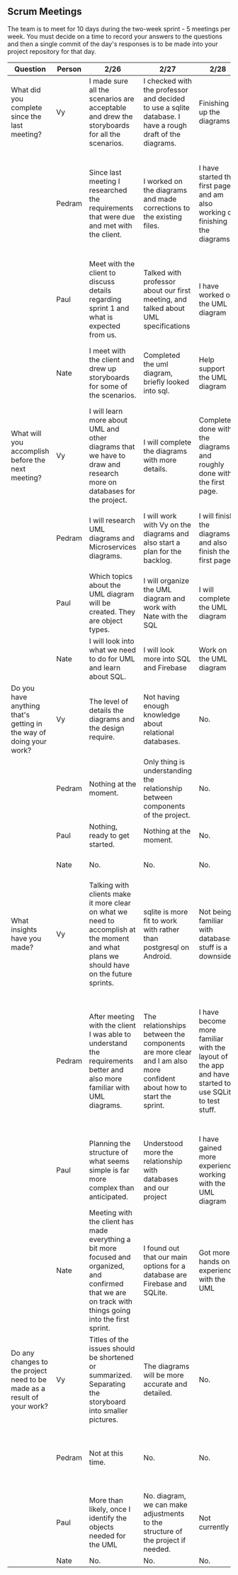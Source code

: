 ## Scrum Meetings
The team is to meet for 10 days during the two-week sprint - 5 meetings per week. You must decide on a time to record your answers to the questions and then a single commit of the day's responses is to be made into your project repository for that day.

Question    |          Person                                             | 2/26 | 2/27 | 2/28 | 2/29 | 3/1 | 3/2 | 3/3 |3/4 | 3/5 | 3/6 |
------------|---------------------------------------------------------------------|-----|-----|-----|-----|-----|-----|-----|----|-----|-----|                                                              
| What did you complete since the last meeting? | Vy |   I made sure all the scenarios are acceptable and drew the storyboards for all the scenarios. |  I checked with the professor and decided to use a sqlite database. I have a rough draft of the diagrams. | Finishing up the diagrams.|Done with all diagrams. | Watch sqlite with android tutorials| Make a decision on which database to use and start the login page.| Started a sample log in page.| Working on the same thing which is the first page | Still on the same thing|About to finish working on the project	
|            | Pedram |  Since last meeting I researched the requirements that were due and met with the client.| I worked on the diagrams and made corrections to the existing files. | I have started the first page and am also working on finishing the diagrams.|Finish everything with all the diagrams. | I have completed a series of lessons on working with SQLite and have also came up with a plan to work more efficiently. |  I finished looking into SQLite and also finished a big portion of algorithm |  Completed getting familiar with FireBase and also started a sample. | Still working on finishing the first page sprint and making the app run | Finished some code for the first few pages. Still working on finishing.| I have almost finished the first login page
|            | Paul |   Meet with the client to discuss details regarding sprint 1 and what is expected from us.| Talked with professor about our first meeting, and talked about UML specifications | I have worked on the UML diagram|Completed the UML diagram | reviewed some android tutorials | Reviewed tutorials about firebase | Started to look into testing | Took a look at some of the Espresso for testing|Brainstormed a few test cases | Started the process of testing
|            | Nate | I meet with the client and drew up storyboards for some of the scenarios.| Completed the uml diagram, briefly looked into sql.| Help support the UML diagram|Help finish the UML diagram | Research sqlite.| Figured out how firebase works with Android Studio.|Continued looking into firebase and working on mock app | Working on first page | Same thing | Nothing
| What will you accomplish before the next meeting? | Vy | I will learn more about UML and other diagrams that we have to draw and research more on databases for the project.|  I will complete the diagrams with more details. | Completely done with the diagrams and roughly done with the first page.|First page of the app. | Actually start following the tutorials | Check if the login page is good to use.|Finish the sample without any errors and a working database. | Working first page of  the app| Getting everything on the first page to work|Finish the project completely
|            | Pedram |    I will research UML diagrams and Microservices diagrams.| I will work with Vy on the diagrams and also start a plan for the backlog.| I will finish the diagrams and also finish the first page.| Better understanding with databases and the activities of the first page of the app. | I will finish pseudocode and algorithm for the first sprint.| I will look into FireBase| I will try to finish the sample and complete the first sprint | I will try to finish the first page.| I will finish the login page.| I will finish the login page with authentication
|            | Paul |   Which topics about the UML diagram will be created. They are object types. | I will organize the UML diagram and work with Nate with the SQL |  I will complete the UML diagram|Plan on the next sprint | Watch SQLight with android tutorials | Check out the login page|Learn more about the testing process | I will begin to write sample tests | Look into more testing and how it works | Finish the testing process
|            | Nate | I will look into what we need to do for UML and learn about SQL.| I will look more into SQL and Firebase | Work on the UML diagram|Prepare for next sprint | No.| Nothing | Try to fix mock app. | First Page|  complete  first page|Finish sprint 
| Do you have anything that's getting in the way of doing your work? | Vy | The level of details the diagrams and the design require. | Not having enough knowledge about relational databases. | No.| No.| Keep researching | Not having enough time.| Configurations in the projects. | No |  Configuration of Android Studio.| No
|            | Pedram|   Nothing at the moment.| Only thing is understanding the relationship between components of the project.| No.| No.| We might have to adjust the way our data flow was designed.| No|Just bug with android studio and connecting all the components | No |  Connecting Firebase to all the components.|Just the errors in the firebase
|            | Paul |   Nothing, ready to get started. | Nothing at the moment.| No.| No.| No|No| Not at the moment | No | Nothing at the moment | No 
|            | Nate | No.| No.| No.| No. | No | No| No, getting firebase to fully connect. | No | No | No
| What insights have you made? |Vy| Talking with clients make it more clear on what we need to accomplish at the moment and what plans we should have on the future sprints.| sqlite is more fit to work with rather than postgresql on Android. | Not being familiar with databases stuff is a downside.|Works would be less if teamwork is better. | How to connect the database with the project | Firebase is more fit with Android Studio. Not sure in the long run it would still be good | Connecting the project with Firebase is quite easy. Downside is Firebase only allow one free database. | Not really anything| UI design takes a lot of time|Database is complicated
|            | Pedram |   After meeting with the client I was able to understand the requirements better and also more familiar with UML diagrams.| The relationships between the components are more clear and I am also more confident about how to start the sprint.| I have become more familiar with the layout of the app and have started to use SQLite to test stuff.|Teamwork is dreamwork. We should work on communication between the teammates better. |  How to make tables in a SQLite database.| How a database interacts with the code and what a relational dataBase is.Also it would be easier to use FireBase in instead of SQLite.|I am more familiar with SOA and will try to implement it in the project. | Not much|  Nothing since last meeting.|How FireBase is such a powerful SDK
|            | Paul |   Planning the structure of what seems simple is far more complex than anticipated.| Understood more the relationship with databases and our project | I have gained more experience working with the UML diagram|UML diagramming can make life a bit more smoother | Nothing to report for today | Firebase is the better choice than SQLite| I am a little more familiar with the testing process | Nothing at the moment| Testing is crucial for success | Testing is a very crucial process, must not be treated lightly 
|            | Nate | Meeting with the client has made everything a bit more focused and organized, and confirmed that we are on track with things going into the first sprint.| I found out that our main options for a database are Firebase and SQLite. | Got more hands on experience with the UML| None. | SQL vs Firebase | Firebase is better than SQLite | Found out about some issues that may come up with Firebase | None | None | None
| Do any changes to the project need to be made as a result of your work? | Vy | Titles of the issues should be shortened or summarized. Separating the storyboard into smaller pictures. | The diagrams will be more accurate and detailed.| No.| No. | No.| No.| No. | No.| First page will look nicer|No
|            | Pedram | Not at this time.| No.| No.| No. | We might have to adjust the way our data flow was designed.|Changing plan on the data base|Not yet. | No.| No| No
|            | Paul | More than likely, once I identify the objects needed for the UML| No. diagram, we can make adjustments to the structure of the project if needed.| Not currently| No. | No| No | No | Nope |  Once tests are ran, we will reevaluate| Not unless I test something that exposes a weakness in the software.
|            | Nate | No.| No.| No.| No.| No. | No. | No. | No.| No.| No.
